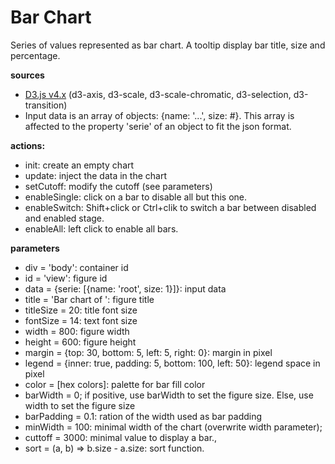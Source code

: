 # Bar Chart
Series of values represented as bar chart. A tooltip display bar title, size and percentage.

**sources**
* [D3.js v4.x](https://github.com/d3/d3/blob/master/API.md) (d3-axis, d3-scale, d3-scale-chromatic, d3-selection, d3-transition)
* Input data is an array of objects: {name: '...', size: #}. This array is affected to the property 'serie' of an object to fit the json format.

**actions:**
* init: create an empty chart
* update: inject the data in the chart
* setCutoff: modify the cutoff (see parameters)
* enableSingle: click on a bar to disable all but this one.
* enableSwitch: Shift+click or Ctrl+clik to switch a bar between disabled and enabled stage.
* enableAll: left click to enable all bars.

**parameters**
* div = 'body': container id
* id = 'view': figure id
* data = {serie: [{name: 'root', size: 1}]}: input data
* title = 'Bar chart of ': figure title
* titleSize = 20: title font size
* fontSize = 14: text font size
* width = 800: figure width
* height = 600: figure height
* margin = {top: 30, bottom: 5, left: 5, right: 0}: margin in pixel
* legend = {inner: true, padding: 5, bottom: 100, left: 50}: legend space in pixel
* color = [hex colors]: palette for bar fill color
* barWidth = 0; if positive, use barWidth to set the figure size. Else, use width to set the figure size
* barPadding = 0.1: ration of the width used as bar padding
* minWidth = 100: minimal width of the chart (overwrite width parameter);
* cuttoff = 3000: minimal value to display a bar.,
* sort = (a, b) => b.size - a.size: sort function.
